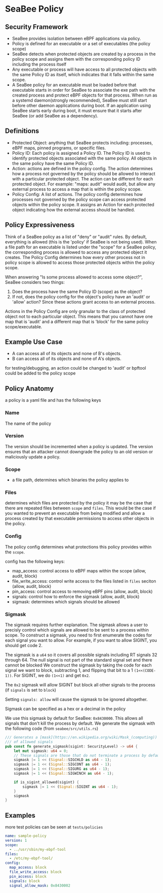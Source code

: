 # SeaBee Policy

## Security Framework

- SeaBee provides isolation between eBPF applications via policy.
- Policy is defined for an executable or a set of executables (the policy scope)
- SeaBee detects when protected objects are created by a process in the policy
scope and assigns them with the corresponding policy ID including the process itself
- Any executable or process will have access to all protected objects with the same
Policy ID as itself, which indicates that it falls within the same scope.
- A SeaBee policy for an executable must be loaded before that executable starts in order
for SeaBee to associate the exe path with the created process and protect eBPF
objects for that process. When run as a systemd daemon(strongly recommended), SeaBee
must still start before other daemon applications during boot. If an application using
SeaBee starts early during boot, it must ensure that it starts after SeaBee
(or add SeaBee as a dependency).

## Definitions

- Protected Object: anything that SeaBee protects including: processes, eBPF maps, pinned
programs, or specific files.
- Policy ID: Each policy is assigned a Policy ID. The Policy ID is used to identify
protected objects associated with the same policy. All objects in the same policy have
the same Policy ID.
- Action: actions are defined in the policy config. The action determines how a process
not governed by the policy should be allowed to interact with a particular protected object.
The action can be different for each protected object. For example: "maps: audit" would audit,
but allow any external process to access a map that is within the policy scope.
- Policy Config: A list of actions. The policy config determines how processes not governed by
the policy scope can access protected objects within the policy scope. It assigns an Action for
each protected object indicating how the external access should be handled.

## Policy Expressiveness

Think of a SeaBee policy as a list of "deny" or "audit" rules. By default, everything is allowed
(this is the 'policy' if SeaBee is not being used). When a file path for an executable is listed
under the "scope" for a SeaBee policy, the corresponding process is allowed to access any
protected object it creates. The Policy Config determines how every other process not in policy
scope is allowed to access those protected objects within the policy scope.

When answering "Is some process allowed to access some object?", SeaBee considers two things:

1. Does the process have the same Policy ID (scope) as the object?
1. If not, does the policy config for the object's policy have an 'audit' or 'allow' action?
Since these actions grant access to an external process.

Actions in the Policy Config are only granular to the class of protected object not to each
particular object. This means that you cannot have one map that is 'audit' and a different map
that is 'block' for the same policy scope/executable.

## Example Use Case

- A can access all of its objects and none of B's objects.
- B can access all of its objects and none of A's objects.

for testing/debugging, an action could be changed to 'audit' or bpftool could be added to the policy scope

## Policy Anatomy

a policy is a yaml file and has the following keys

### Name

The name of the policy

### Version

The version should be incremented when a policy is updated. The version ensures
that an attacker cannot downgrade the policy to an old version or maliciously update
a policy.

### Scope

- a file path, determines which binaries the policy applies to

### Files

determines which files are protected by the policy
it may be the case that there are repeated files between `scope` and `files`.
This would be the case if you wanted to prevent an executable from being modified
and allow a process created by that executable permissions to access other objects in the policy.

### Config

The policy config determines what protections this policy provides within the `scope`.

config has the following keys:

- map_access: control access to eBPF maps within the scope (allow, audit, block)
- file_write_access: control write access to the files listed in `files` seciton (allow, audit, block)
- pin_access: control access to removing eBPF pins (allow, audit, block)
- signals: control how to enforce the sigmask (allow, audit, block)
- sigmask: determines which signals should be allowed

### Sigmask

The sigmask requires further explanation. The sigmask allows a user to precisly control which signals are allowed
to be sent to a process within scope. To construct a sigmask, you need to first enumerate the codes for each signal
you want to allow. For example, if you want to allow SIGINT, you should get code 2.

The sigmask is a `u64` so it covers all possible signals including RT signals 32 through 64.
The null signal is not part of the standard signal set and there cannot be blocked
We construct the sigmask by taking the code for each signal we want to block, subtracting 1,
and flipping that bit to a 1 `(1<<(CODE-1))`. For SIGINT, we do `(1<<1)` and get `0x2`.

The `0x2` sigmask will allow SIGINT but block all other signals to the process (if `signals` is set to `block`)

Setting `signals: allow` will cause the sigmask to be ignored altogether.

Sigmask can be specified as a hex or a decimal in the policy

We use this sigmask by default for SeaBee: `0x8430000`. This allows all signals that don't kill the process by default.
We generate the sigmask with the following code (from `seabee/src/utils.rs`)

```Rust
/// Generates a [mask](https://en.wikipedia.org/wiki/Mask_(computing))
/// of allowed signals
pub const fn generate_sigmask(sigint: SecurityLevel) -> u64 {
    let mut sigmask: u64 = 0;
    // These signals are those that do not terminate a process by default
    sigmask |= 1 << (Signal::SIGCHLD as u64 - 1);
    sigmask |= 1 << (Signal::SIGCONT as u64 - 1);
    sigmask |= 1 << (Signal::SIGURG as u64 - 1);
    sigmask |= 1 << (Signal::SIGWINCH as u64 - 1);

    if is_sigint_allowed(sigint) {
        sigmask |= 1 << (Signal::SIGINT as u64 - 1);
    }
    sigmask
}
```

## Examples

more test policies can be seen at `tests/policies`

```yaml
name: sample-policy
version: 1
scope:
  - ../usr/sbin/my-ebpf-tool
files:
  - /etc/my-ebpf-tool/
config:
  map_access: block
  file_write_access: block
  pin_access: block
  signals: block
  signal_allow_mask: 0x8430002
```

